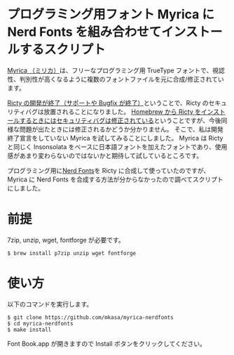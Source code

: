 # プログラミング用フォント Myrica に Nerd Fonts を組み合わせてインストールするスクリプト
[Myrica （ミリカ）](http://myrica.estable.jp/)は、フリーなプログラミング用 TrueType フォントで、視認性、判別性が高くなるように複数のフォントファイルを元に合成/修正されています。

[Ricty の開発が終了（サポートや Bugfix が終了）](https://forest.watch.impress.co.jp/docs/serial/yajiuma/1478305.html)ということで、Ricty のセキュリティバグは放置されることになりました。
[Homebrew から Ricty をインストールするときにはセキュリティバグは修正されている](https://github.com/sanemat/homebrew-font/pull/52)ということですが、今後同様な問題が出たときには修正されるかどうか分かりません。
そこで、私は開発終了宣言をしていない Myrica を試してみることにしました。
Myrica は Ricty と同じく Insonsolata をベースに日本語フォントを加えたフォントであり、使用感があまり変わらないのではないかと期待して試しているところです。

プログラミング用に[Nerd Fonts](https://www.nerdfonts.com/)を Ricty に合成して使っていたのですが、Myrica に Nerd Fonts を合成する方法が分からなかったので調べてスクリプトにしました。

# 前提
7zip, unzip, wget, fontforge が必要です。

```
$ brew install p7zip unzip wget fontforge
```

# 使い方
以下のコマンドを実行します。

```
$ git clone https://github.com/mkasa/myrica-nerdfonts
$ cd myrica-nerdfonts
$ make install
```

Font Book.app が開きますので Install ボタンをクリックしてください。

